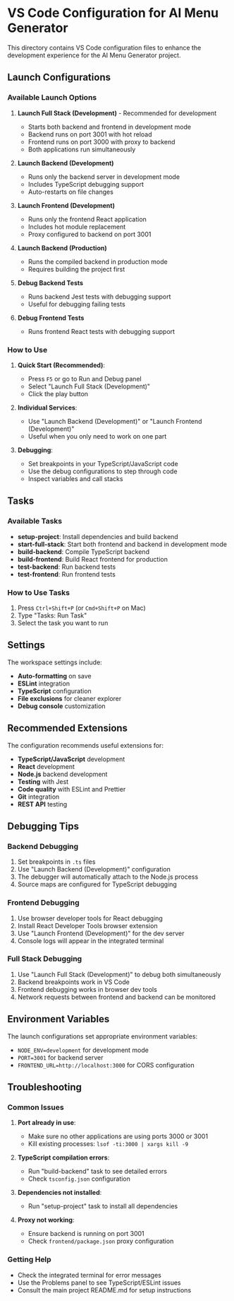 # VS Code Configuration for AI Menu Generator

This directory contains VS Code configuration files to enhance the development experience for the AI Menu Generator project.

## Launch Configurations

### Available Launch Options

1. **Launch Full Stack (Development)** - Recommended for development
   - Starts both backend and frontend in development mode
   - Backend runs on port 3001 with hot reload
   - Frontend runs on port 3000 with proxy to backend
   - Both applications run simultaneously

2. **Launch Backend (Development)**
   - Runs only the backend server in development mode
   - Includes TypeScript debugging support
   - Auto-restarts on file changes

3. **Launch Frontend (Development)**
   - Runs only the frontend React application
   - Includes hot module replacement
   - Proxy configured to backend on port 3001

4. **Launch Backend (Production)**
   - Runs the compiled backend in production mode
   - Requires building the project first

5. **Debug Backend Tests**
   - Runs backend Jest tests with debugging support
   - Useful for debugging failing tests

6. **Debug Frontend Tests**
   - Runs frontend React tests with debugging support

### How to Use

1. **Quick Start (Recommended)**:
   - Press `F5` or go to Run and Debug panel
   - Select "Launch Full Stack (Development)"
   - Click the play button

2. **Individual Services**:
   - Use "Launch Backend (Development)" or "Launch Frontend (Development)"
   - Useful when you only need to work on one part

3. **Debugging**:
   - Set breakpoints in your TypeScript/JavaScript code
   - Use the debug configurations to step through code
   - Inspect variables and call stacks

## Tasks

### Available Tasks

- **setup-project**: Install dependencies and build backend
- **start-full-stack**: Start both frontend and backend in development mode
- **build-backend**: Compile TypeScript backend
- **build-frontend**: Build React frontend for production
- **test-backend**: Run backend tests
- **test-frontend**: Run frontend tests

### How to Use Tasks

1. Press `Ctrl+Shift+P` (or `Cmd+Shift+P` on Mac)
2. Type "Tasks: Run Task"
3. Select the task you want to run

## Settings

The workspace settings include:

- **Auto-formatting** on save
- **ESLint** integration
- **TypeScript** configuration
- **File exclusions** for cleaner explorer
- **Debug console** customization

## Recommended Extensions

The configuration recommends useful extensions for:

- **TypeScript/JavaScript** development
- **React** development
- **Node.js** backend development
- **Testing** with Jest
- **Code quality** with ESLint and Prettier
- **Git** integration
- **REST API** testing

## Debugging Tips

### Backend Debugging

1. Set breakpoints in `.ts` files
2. Use "Launch Backend (Development)" configuration
3. The debugger will automatically attach to the Node.js process
4. Source maps are configured for TypeScript debugging

### Frontend Debugging

1. Use browser developer tools for React debugging
2. Install React Developer Tools browser extension
3. Use "Launch Frontend (Development)" for the dev server
4. Console logs will appear in the integrated terminal

### Full Stack Debugging

1. Use "Launch Full Stack (Development)" to debug both simultaneously
2. Backend breakpoints work in VS Code
3. Frontend debugging works in browser dev tools
4. Network requests between frontend and backend can be monitored

## Environment Variables

The launch configurations set appropriate environment variables:

- `NODE_ENV=development` for development mode
- `PORT=3001` for backend server
- `FRONTEND_URL=http://localhost:3000` for CORS configuration

## Troubleshooting

### Common Issues

1. **Port already in use**:
   - Make sure no other applications are using ports 3000 or 3001
   - Kill existing processes: `lsof -ti:3000 | xargs kill -9`

2. **TypeScript compilation errors**:
   - Run "build-backend" task to see detailed errors
   - Check `tsconfig.json` configuration

3. **Dependencies not installed**:
   - Run "setup-project" task to install all dependencies

4. **Proxy not working**:
   - Ensure backend is running on port 3001
   - Check `frontend/package.json` proxy configuration

### Getting Help

- Check the integrated terminal for error messages
- Use the Problems panel to see TypeScript/ESLint issues
- Consult the main project README.md for setup instructions